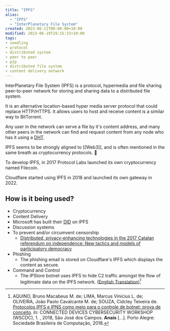 ```yaml
---
title: "IPFS"
alias:
  - "IPFS"
  - "InterPlanetary File System"
created: 2023-06-11T00:00:00+10:00
modified: 2023-06-19T19:15:33+10:00
tags:
- seedling
- protocol
- distributed system
- peer to peer
- p2p
- distributed file system
- content delivery network
---
```


InterPlanetary File System (IPFS) is a protocol, hypermedia and file sharing peer-to-peer network for storing and sharing data to a distributed file system.

It is an alternative location-based hyper media server protocol that could replace HTTP/HTTPS. It allows users to host and receive content is a similar way to BitTorrent.

Any user in the network can serve a file by it's content address, and many other peers in the network can find and request content from any node who has it using a [DHT](notes/dht.md).

IPFS seems to be strongly aligned to [[Web3]], and is often mentioned in the same breath as cryptocurrency protocols. 🚨

To develop IPFS, in 2017 Protocol Labs launched its own cryptocurrency named Filecoin.

Cloudflare started using IPFS in 2018 and launched its own gateway in 2022.

## How is it being used?

- Cryptocurrency
- Content Delivery
- Microsoft has built their [DID](notes/did.md) on IPFS
- Discussion systems
- To prevent and/or circumvent censorship
	- [Distributed, privacy-enhancing technologies in the 2017 Catalan referendum on independence: New tactics and models of participatory democracy](https://firstmonday.org/ojs/index.php/fm/article/view/9402/7692)
- Phishing
	- The phishing email is stored on Cloudflare's IPFS which displays the content as secure.
- Command and Control
	- The IPStore botnet uses IPFS to hide C2 traffic amongst the flow of legitimate data on the IPFS network. ([English Translation](attachements/IPFS-and-IPNS-protocols-as-a-means-of-botnet-control-proof-of-concept.pdf))[^1]

[^1]: AQUINO, Bruno Macabeus M. de; LIMA, Marcus Vinicius L. de; OLIVEIRA, João Paolo Cavalcante M. de; SOUZA, Cidcley Teixeira de. [Protocolos IPFS e IPNS como meio para o controle de botnet: prova de conceito](https://sol.sbc.org.br/index.php/wscdc/article/view/2400). _In_: CONNECTED DEVICES CYBERSECURITY WORKSHOP (WSCDC), 1. , 2018, São José dos Campos. **Anais** [...]. Porto Alegre: Sociedade Brasileira de Computação, 2018.